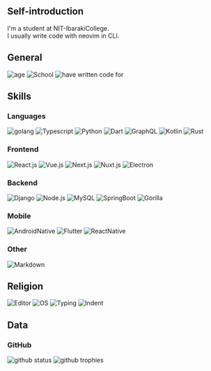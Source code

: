 <!--
**isso0424/isso0424** is a ✨ _special_ ✨ repository because its `README.md` (this file) appears on your GitHub profile.

Here are some ideas to get you started:

- 🔭 I’m currently working on ...
- 🌱 I’m currently learning ...
- 👯 I’m looking to collaborate on ...
- 🤔 I’m looking for help with ...
- 💬 Ask me about ...
- 📫 How to reach me: ...
- 😄 Pronouns: ...
- ⚡ Fun fact: ...
-->

## Self-introduction
I'm a student at NIT-IbarakiCollege.  
I usually write code with neovim in CLI.

## General
![age](https://img.shields.io/badge/Age-19-critical?style=for-the-badge)
![School](https://img.shields.io/badge/School-NIT_Ibaraki_College-critical?style=for-the-badge)
![have written code for](https://img.shields.io/badge/Have_written_code_for-3_years-critical?style=for-the-badge)

## Skills
### Languages
![golang](https://img.shields.io/badge/-Golang-blue?style=for-the-badge)
![Typescript](https://img.shields.io/badge/-Typescript-blue?style=for-the-badge)
![Python](https://img.shields.io/badge/-Python-blue?style=for-the-badge)
![Dart](https://img.shields.io/badge/-Dart-blue?style=for-the-badge)
![GraphQL](https://img.shields.io/badge/-GraphQL-blue?style=for-the-badge)
![Kotlin](https://img.shields.io/badge/-Kotlin-blue?style=for-the-badge)
![Rust](https://img.shields.io/badge/-Rust-blue?style=for-the-badge)

### Frontend
![React.js](https://img.shields.io/badge/-React.js-green?style=for-the-badge)
![Vue.js](https://img.shields.io/badge/-Vue.js-green?style=for-the-badge)
![Next.js](https://img.shields.io/badge/-Next.js-green?style=for-the-badge)
![Nuxt.js](https://img.shields.io/badge/-Nuxt.js-green?style=for-the-badge)
![Electron](https://img.shields.io/badge/-Electron-green?style=for-the-badge)

### Backend
![Django](https://img.shields.io/badge/-Django-orange?style=for-the-badge)
![Node.js](https://img.shields.io/badge/-Node.js-orange?style=for-the-badge)
![MySQL](https://img.shields.io/badge/-MySQL-orange?style=for-the-badge)
![SpringBoot](https://img.shields.io/badge/-SpringBoot-orange?style=for-the-badge)
![Gorilla](https://img.shields.io/badge/-Gorilla-orange?style=for-the-badge)

### Mobile
![AndroidNative](https://img.shields.io/badge/-AndroidNative-yellow?style=for-the-badge)
![Flutter](https://img.shields.io/badge/-Flutter-yellow?style=for-the-badge)
![ReactNative](https://img.shields.io/badge/-ReactNative-yellow?style=for-the-badge)

### Other
![Markdown](https://img.shields.io/badge/-Markdown-lightgrey?style=for-the-badge)

## Religion
![Editor](https://img.shields.io/badge/Editor-NeoVim-success?style=for-the-badge)
![OS](https://img.shields.io/badge/OS-ArchLinux-success?style=for-the-badge)
![Typing](https://img.shields.io/badge/Typing-Static-success?style=for-the-badge)
![Indent](https://img.shields.io/badge/Indent-2Space-success?style=for-the-badge)

## Data
### GitHub
![github status](https://github-readme-stats.vercel.app/api?username=isso0424&count_private=true&show_icons=true)
![github trophies](https://github-profile-trophy.vercel.app/?username=isso0424&row=1&column=6)

